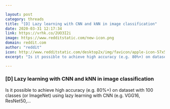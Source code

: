 ```yaml
---

layout: post
category: threads
title: "[D] Lazy learning with CNN and kNN in image classification"
date: 2020-03-31 12:17:34
link: https://vrhk.co/2UO3I2i
image: https://www.redditstatic.com/new-icon.png
domain: reddit.com
author: "reddit"
icon: http://www.redditstatic.com/desktop2x/img/favicon/apple-icon-57x57.png
excerpt: "Is it possible to achieve high accuracy (e.g. 80%+) on dataset with 100 classes (or ImageNet) using lazy learning with CNN (e.g. VGG16, ResNet50,..."

---
```


### [D] Lazy learning with CNN and kNN in image classification

Is it possible to achieve high accuracy (e.g. 80%+) on dataset with 100 classes (or ImageNet) using lazy learning with CNN (e.g. VGG16, ResNet50,...